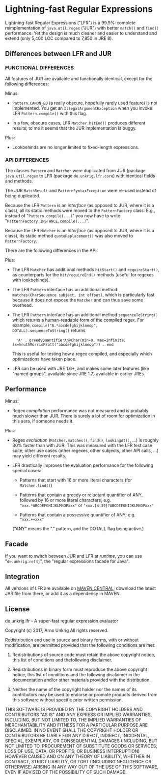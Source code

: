 # Lightning-fast Regular Expressions

Lightning-fast Regular Expressions ("LFR") is a 99.9%-complete reimplementation of <code>java.util.regex</code> ("JUR") with better <code>match()</code> and <code>find()</code> performance. Yet the design is much cleaner and easier to understand and extend (only 5,400 LOC compared to 7,850 in JRE 8).

## Differences between LFR and JUR
  
### FUNCTIONAL DIFFERENCES
  
All features of JUR are available and functionally identical, except for the following differences:

Minus:

* <code>Pattern.CANON_EQ</code> (a really obscure, hopefully rarely used feature) is not implemented. You get an <code>IllegalArgumentException</code> when you invoke LFR <code>Pattern.compile()</code> with this flag.

* In a few, obscure cases, LFR <code>Matcher.hitEnd()</code> produces different results; to me it seems that the JUR implementation is buggy.

Plus:

* Lookbehinds are no longer limited to fixed-length expressions.

### API DIFFERENCES

The classes <code>Pattern</code> and <code>Matcher</code> were duplicated from JUR (package <code>java.util.regex</code> to LFR (package <code>de.unkrig.lfr.core</code>) with identical fields and methods.

The JUR <code>MatchResult</code> and <code>PatternSyntaxException</code> were re-used instead of being duplicated.

Because the LFR <code>Pattern</code> is an <em>interface</em> (as opposed to JUR, where it is a class), all its static methods were moved to the <code>PatternFactory</code> class. E.g., instead of "<code>Pattern.compile(...)</code>" you now have to write "<code>PatternFactory.INSTANCE.compile(...)</code>".

Because the LFR <code>Matcher</code> is an <em>interface</em> (as opposed to JUR, where it is a class), its static method <code>quoteReplacement()</code> was also moved to <code>PatternFactory</code>.

There are the following differences in the API:

Plus:

* The LFR <code>Matcher</code> has additional methods <code>hitStart()</code> and <code>requireStart()</code>, as counterparts for the <code>hit/requireEnd()</code> methods (useful for regexes with lookbehinds).

* The LFR <code>Pattern</code> interface has an additional method <code>matches(CharSequence subject, int offset)</code>, which is particularly fast because it does not expose the <code>Matcher</code> and can thus save some overhead.

* The LFR <code>Pattern</code> interface has an additional method <code>sequenceToString()</code> which returns a human-readable form of the compiled regex. For example, <code>compile("A.*abcdefghijklmnop", DOTALL).sequenceToString()</code> returns

  &nbsp;&nbsp;&nbsp;<code>'A' . greedyQuantifierAnyChar(min=0, max=infinite, ls=knuthMorrisPratt("abcdefghijklmnop")) . end</code>
  
  This is useful for testing how a regex compiled, and especially which optimizations have taken place.

* LFR can be used with JRE 1.6+, and makes some later features (like "named groups", available since JRE 1.7) available in earlier JREs.

## Performance

Minus:

* Regex <em>compilation</em> performance was not measured and is probably much slower than JUR. There is surely a lot of room for optimization in this aera, if someone needs it.

Plus:

* Regex <em>evaluation</em> (<code>Matcher.matches()</code>, <code>find()</code>, <code>lookingAt()</code>, ...) is roughly 30% faster than with JUR. This was measured with the LFR test case suite; other use cases (other regexes, other subjects, other API calls, ...) may yield different results.

* LFR drastically improves the evaluation performance for  the following special cases:

  * Patterns that start with 16 or more literal characters (for <code>Matcher.find()</code>)

  * Patterns that contain a greedy or reluctant quantifier of ANY, followed by 16 or more literal characters; e.g. <code>"xxx.*ABCDEFGHIJKLMNOPxxx"</code> or <code>"xxx.{4,39}?ABCDEFGHIJKLMNOPxxx"</code>

  * Patterns that contain a possessive quantifier of ANY; e.g. <code>"xxx.++xxx"</code>

  ("ANY" means the "." pattern, and the DOTALL flag being active.)

## Facade

If you want to switch between JUR and LFR at *runtime*, you can use "<code>de.unkrig.ref4j</code>", the "regular expressions facade for Java".

## Integration

All versions of LFR are available on [MAVEN CENTRAL](http://search.maven.org); download the latest JAR file from there, or add it as a dependency in MAVEN.

## License

de.unkrig.lfr - A super-fast regular expression evaluator

Copyright (c) 2017, Arno Unkrig
All rights reserved.

Redistribution and use in source and binary forms, with or without modification, are permitted provided that the following conditions are met:

1. Redistributions of source code must retain the above copyright notice, this list of conditions and thefollowing disclaimer.

2. Redistributions in binary form must reproduce the above copyright notice, this list of conditions and the following disclaimer in the documentation and/or other materials provided with the distribution.

3. Neither the name of the copyright holder nor the names of its contributors may be used to endorse or promote products derived from this software without specific prior written permission.

THIS SOFTWARE IS PROVIDED BY THE COPYRIGHT HOLDERS AND CONTRIBUTORS "AS IS" AND ANY EXPRESS OR IMPLIED WARRANTIES, INCLUDING, BUT NOT LIMITED TO, THE IMPLIED WARRANTIES OF MERCHANTABILITY AND FITNESS FOR A PARTICULAR PURPOSE ARE DISCLAIMED. IN NO EVENT SHALL THE COPYRIGHT HOLDER OR CONTRIBUTORS BE LIABLE FOR ANY DIRECT, INDIRECT, INCIDENTAL, SPECIAL, EXEMPLARY, OR CONSEQUENTIAL DAMAGES (INCLUDING, BUT NOT LIMITED TO, PROCUREMENT OF SUBSTITUTE GOODS OR SERVICES; LOSS OF USE, DATA, OR PROFITS; OR BUSINESS INTERRUPTION) HOWEVER CAUSED AND ON ANY THEORY OF LIABILITY, WHETHER IN CONTRACT, STRICT LIABILITY, OR TORT (INCLUDING NEGLIGENCE OR OTHERWISE) ARISING IN ANY WAY OUT OF THE USE OF THIS SOFTWARE, EVEN IF ADVISED OF THE POSSIBILITY OF SUCH DAMAGE.
